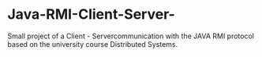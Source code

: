 # Java-RMI-Client-Server-
Small project of a Client  - Servercommunication with the JAVA RMI protocol based on the university course Distributed Systems.
